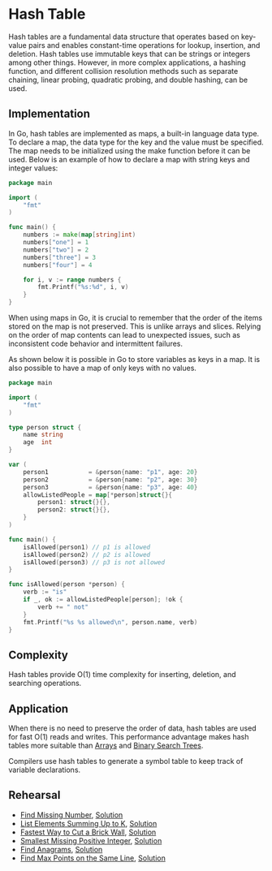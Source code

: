 # Hash Table

Hash tables are a fundamental data structure that operates based on key-value pairs and enables constant-time operations for lookup, insertion, and deletion. Hash tables use immutable keys that can be strings or integers among other things. However, in more complex applications, a hashing function, and different collision resolution methods such as separate chaining, linear probing, quadratic probing, and double hashing, can be used.

## Implementation

In Go, hash tables are implemented as maps, a built-in language data type. To declare a map, the data type for the key and the value must be specified. The map needs to be initialized using the make function before it can be used. Below is an example of how to declare a map with string keys and integer values:

```Go
package main

import (
	"fmt"
)

func main() {
	numbers := make(map[string]int)
	numbers["one"] = 1
	numbers["two"] = 2
	numbers["three"] = 3
	numbers["four"] = 4

	for i, v := range numbers {
		fmt.Printf("%s:%d", i, v)
	}
}
```

When using maps in Go, it is crucial to remember that the order of the items stored on the map is not preserved. This is unlike arrays and slices. Relying on the order of map contents can lead to unexpected issues, such as inconsistent code behavior and intermittent failures.

As shown below it is possible in Go to store variables as keys in a map. It is also possible to have a map of only keys with no values.

```Go
package main

import (
	"fmt"
)

type person struct {
	name string
	age  int
}

var (
	person1           = &person{name: "p1", age: 20}
	person2           = &person{name: "p2", age: 30}
	person3           = &person{name: "p3", age: 40}
	allowListedPeople = map[*person]struct{}{
		person1: struct{}{},
		person2: struct{}{},
	}
)

func main() {
	isAllowed(person1) // p1 is allowed
	isAllowed(person2) // p2 is allowed
	isAllowed(person3) // p3 is not allowed
}

func isAllowed(person *person) {
	verb := "is"
	if _, ok := allowListedPeople[person]; !ok {
		verb += " not"
	}
	fmt.Printf("%s %s allowed\n", person.name, verb)
}
```

## Complexity

Hash tables provide O(1) time complexity for inserting, deletion, and searching operations.

## Application

When there is no need to preserve the order of data, hash tables are used for fast O(1) reads and writes. This performance advantage makes hash tables more suitable than [Arrays](../arrays) and [Binary Search Trees](../tree).

Compilers use hash tables to generate a symbol table to keep track of variable declarations.

## Rehearsal

* [Find Missing Number](./missing_number_test.go), [Solution](./missing_number.go)
* [List Elements Summing Up to K](./sum_up_to_k_test.go), [Solution](./sum_up_to_k.go)
* [Fastest Way to Cut a Brick Wall](./cut_brick_wall_test.go), [Solution](./cut_brick_wall.go)
* [Smallest Missing Positive Integer](./smallest_missing_positive_integer_test.go), [Solution](./smallest_missing_positive_integer.go)
* [Find Anagrams](./find_anagrams_test.go), [Solution](./find_anagrams.go)
* [Find Max Points on the Same Line](m./ax_points_on_line_test.go), [Solution](./max_points_on_line.go)
